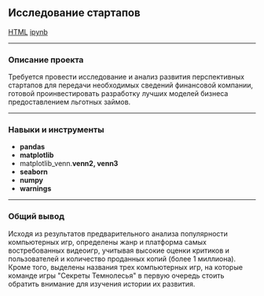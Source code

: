## Исследование стартапов

[HTML]()
[ipynb]()

---

### Описание проекта

Требуется провести исследование и анализ развития перспективных стартапов для передачи необходимых сведений финансовой компании, готовой проинвестировать разработку лучших моделей бизнеса предоставлением льготных займов.

---

### Навыки и инструменты

* **pandas**
* **matplotlib**
* matplotlib_venn.**venn2, venn3**
* **seaborn**
* **numpy**
* **warnings**

---

### Общий вывод

Исходя из результатов предварительного анализа популярности компьютерных игр, определены жанр и платформа самых востребованных видеоигр,  учитывая высокие оценки критиков и пользователей и количество проданных копий (более 1 миллиона). Кроме того, выделены названия трех компьютерных игр, на которые команде игры "Секреты Темнолесья" в первую очередь стоить обратить внимание для изучения истории их развития.

